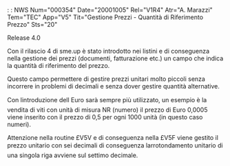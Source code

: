  :  : NWS Num="000354" Date="20001005" Rel="V1R4" Atr="A. Marazzi" Tem="TEC" App="V5" Tit="Gestione Prezzi  - Quantità di Riferimento Prezzo" Sts="20"

Release 4.0

Con il rilascio 4 di sme.up è stato introdotto nei listini e di conseguenza nella gestione dei prezzi (documenti, fatturazione etc.) un campo che indica la quantità di riferimento del prezzo.

Questo campo permettere di gestire prezzi unitari molto piccoli senza incorrere in  problemi di decimali e senza dover gestire quantità alternative.

Con lintroduzione dell Euro sarà sempre più utilizzato, un esempio è la vendita di viti con unità
di misura NR (numero) il prezzo di Euro 0,0005  viene inserito con il prezzo di 0,5 per ogni 1000 unità (in questo caso numeri).

Attenzione nella routine £V5V e di conseguenza nella £V5F viene gestito il prezzo unitario con sei
decimali di conseguenza larrotondamento unitario di una singola riga avviene sul settimo decimale.




